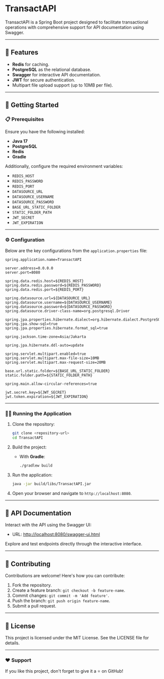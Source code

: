 # TransactAPI

TransactAPI is a Spring Boot project designed to facilitate transactional operations with comprehensive support for API documentation using Swagger.

---

## 🚀 Features

- **Redis** for caching.
- **PostgreSQL** as the relational database.
- **Swagger** for interactive API documentation.
- **JWT** for secure authentication.
- Multipart file upload support (up to 10MB per file).

---

## 🎯 Getting Started

### 📋 Prerequisites

Ensure you have the following installed:

- **Java 17**
- **PostgreSQL**
- **Redis**
- **Gradle**

Additionally, configure the required environment variables:

- `REDIS_HOST`
- `REDIS_PASSWORD`
- `REDIS_PORT`
- `DATASOURCE_URL`
- `DATASOURCE_USERNAME`
- `DATASOURCE_PASSWORD`
- `BASE_URL_STATIC_FOLDER`
- `STATIC_FOLDER_PATH`
- `JWT_SECRET`
- `JWT_EXPIRATION`

---

### ⚙️ Configuration

Below are the key configurations from the `application.properties` file:

```properties
spring.application.name=TransactAPI

server.address=0.0.0.0
server.port=8080

spring.data.redis.host=${REDIS_HOST}
spring.data.redis.password=${REDIS_PASSWORD}
spring.data.redis.port=${REDIS_PORT}

spring.datasource.url=${DATASOURCE_URL}
spring.datasource.username=${DATASOURCE_USERNAME}
spring.datasource.password=${DATASOURCE_PASSWORD}
spring.datasource.driver-class-name=org.postgresql.Driver

spring.jpa.properties.hibernate.dialect=org.hibernate.dialect.PostgreSQLDialect
spring.jpa.show-sql=true
spring.jpa.properties.hibernate.format_sql=true

spring.jackson.time-zone=Asia/Jakarta

spring.jpa.hibernate.ddl-auto=update

spring.servlet.multipart.enabled=true
spring.servlet.multipart.max-file-size=10MB
spring.servlet.multipart.max-request-size=20MB

base.url.static.folder=${BASE_URL_STATIC_FOLDER}
static.folder.path=${STATIC_FOLDER_PATH}

spring.main.allow-circular-references=true

jwt.secret.key=${JWT_SECRET}
jwt.token.expiration=${JWT_EXPIRATION}
```

---

### 🏃‍♂️ Running the Application

1. Clone the repository:

   ```bash
   git clone <repository-url>
   cd TransactAPI
   ```

2. Build the project:

    - With **Gradle**:
      ```bash
      ./gradlew build
      ```

3. Run the application:

   ```bash
   java -jar build/libs/TransactAPI.jar
   ```

4. Open your browser and navigate to `http://localhost:8080`.

---

## 📘 API Documentation

Interact with the API using the Swagger UI:

- URL: [http://localhost:8080/swagger-ui.html](http://localhost:8080/swagger-ui.html)

Explore and test endpoints directly through the interactive interface.

---

## 🤝 Contributing

Contributions are welcome! Here's how you can contribute:

1. Fork the repository.
2. Create a feature branch: `git checkout -b feature-name`.
3. Commit changes: `git commit -m 'Add feature'`.
4. Push the branch: `git push origin feature-name`.
5. Submit a pull request.

---

## 📜 License

This project is licensed under the MIT License. See the LICENSE file for details.

---

### ❤️ Support

If you like this project, don't forget to give it a ⭐ on GitHub!
